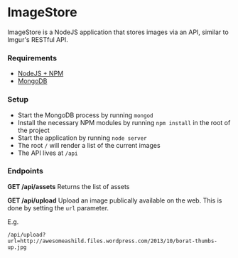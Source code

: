 ImageStore
==========

ImageStore is a NodeJS application that stores images via an API, similar to Imgur's RESTful API.

### Requirements

- [NodeJS + NPM](http://nodejs.org/)
- [MongoDB](http://www.mongodb.org/)

### Setup

- Start the MongoDB process by running `mongod`
- Install the necessary NPM modules by running `npm install` in the root of the project
- Start the application by running `node server`
- The root `/` will render a list of the current images
- The API lives at `/api`

### Endpoints

__GET /api/assets__
Returns the list of assets

__GET /api/upload__
Upload an image publically available on the web. This is done by setting the `url` parameter.

E.g.
```
/api/upload?url=http://awesomeashild.files.wordpress.com/2013/10/borat-thumbs-up.jpg
```
